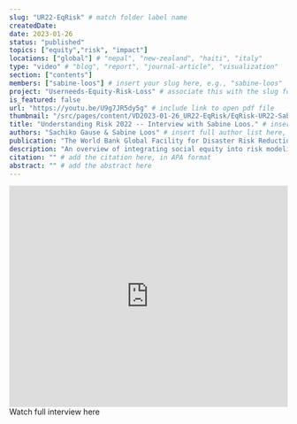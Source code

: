 ```yaml
---
slug: "UR22-EqRisk" # match folder label name
createdDate:
date: 2023-01-26
status: "published"
topics: ["equity","risk", "impact"] 
locations: ["global"] # "nepal", "new-zealand", "haiti", "italy"
type: "video" # "blog", "report", "journal-article", "visualization"
section: ["contents"]
members: ["sabine-loos"] # insert your slug here, e.g., "sabine-loos"
project: "Userneeds-Equity-Risk-Loss" # associate this with the slug for a project
is_featured: false
url: "https://youtu.be/U9g7JR5dy5g" # include link to open pdf file
thumbnail: "/src/pages/content/VD2023-01-26_UR22-EqRisk/EqRisk-UR22-Sabine.png" # upload square version of the content to img folder and add source here, e.g., "img/content-b-ier-nepal.png"
title: "Understanding Risk 2022 -- Interview with Sabine Loos." # insert title here
authors: "Sachiko Gause & Sabine Loos" # insert full author list here, to be listed publicly
publication: "The World Bank Global Facility for Disaster Risk Reduction" # insert publication location here (like the journal)
description: "An overview of integrating social equity into risk modeling." # insert a one sentence description here
citation: "" # add the citation here, in APA format
abstract: "" # add the abstract here
---
```


<iframe width="100%" height="400px" src="https://www.youtube.com/embed/U9g7JR5dy5g?list=PLlxZ8h0dxpsDLDzcsG9ORxjx36dOiHU-r" title="UR22 Global Forum Florianópolis | Interview 25: Sachiko Gause - Sabine Loos" frameborder="0" allow="accelerometer; autoplay; clipboard-write; encrypted-media; gyroscope; picture-in-picture; web-share" allowfullscreen></iframe>


<Link is-button doOpenInNewTab to="https://youtu.be/U9g7JR5dy5g"> Watch full interview here</Link>